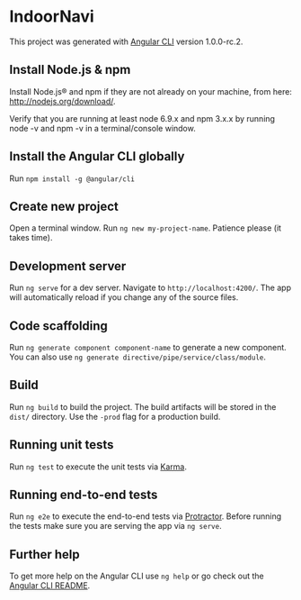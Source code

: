 # IndoorNavi

This project was generated with [Angular CLI](https://github.com/angular/angular-cli) version 1.0.0-rc.2.

## Install Node.js & npm

Install Node.js® and npm if they are not already on your machine, from here: http://nodejs.org/download/.

Verify that you are running at least node 6.9.x and npm 3.x.x by running node -v and npm -v in a terminal/console window. 

## Install the Angular CLI globally

Run `npm install -g @angular/cli`

## Create new project

Open a terminal window. Run `ng new my-project-name`. Patience please (it takes time).

## Development server

Run `ng serve` for a dev server. Navigate to `http://localhost:4200/`. The app will automatically reload if you change any of the source files.

## Code scaffolding

Run `ng generate component component-name` to generate a new component. You can also use `ng generate directive/pipe/service/class/module`.

## Build

Run `ng build` to build the project. The build artifacts will be stored in the `dist/` directory. Use the `-prod` flag for a production build.

## Running unit tests

Run `ng test` to execute the unit tests via [Karma](https://karma-runner.github.io).

## Running end-to-end tests

Run `ng e2e` to execute the end-to-end tests via [Protractor](http://www.protractortest.org/).
Before running the tests make sure you are serving the app via `ng serve`.

## Further help

To get more help on the Angular CLI use `ng help` or go check out the [Angular CLI README](https://github.com/angular/angular-cli/blob/master/README.md).
